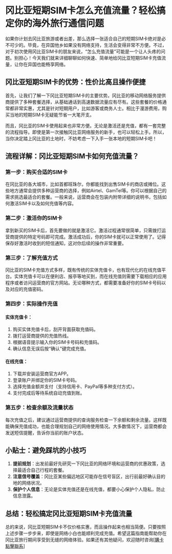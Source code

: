 # 冈比亚短期SIM卡怎么充值流量？轻松搞定你的海外旅行通信问题

如果你计划去冈比亚旅游或者出差，那么选择一张适合自己的短期SIM卡绝对是必不可少的。毕竟，在异国他乡如果没有网络支持，生活会变得非常不方便。不过，对于初次使用冈比亚SIM卡的朋友来说，“怎么充值流量”可能是一个让人头疼的问题。别担心！今天我们就来详细聊聊如何快速、简单地给冈比亚短期SIM卡充值流量，让你在异国也能畅享网络。

## 冈比亚短期SIM卡的优势：性价比高且操作便捷

首先，让我们了解一下冈比亚短期SIM卡的主要优势。冈比亚的移动网络服务提供商提供了多种套餐选择，从基础通话到高速数据流量应有尽有。这些套餐的价格通常都非常实惠，尤其是针对短期用户，比如游客或商务人士。相比于漫游费用，购买当地的短期SIM卡无疑能节省一大笔开支。

而且，冈比亚的SIM卡使用起来也非常方便。无论是激活还是充值，都有一套完整的流程指导。即使是第一次接触冈比亚网络服务的新手，也可以轻松上手。所以，当你决定踏上冈比亚的土地时，不妨考虑一下入手一张本地的短期SIM卡吧！

## 流程详解：冈比亚短期SIM卡如何充值流量？

### 第一步：购买合适的SIM卡

在冈比亚的各大城市，比如首都班珠尔，你都能找到出售SIM卡的商店或摊位。这些地方通常会提供多种运营商的选择，例如Airtel、GamTel等。你可以根据自己的需求挑选最适合的套餐。一般来说，运营商会在包装内附带详细的说明书，包括如何激活SIM卡以及如何充值等内容。

### 第二步：激活你的SIM卡

拿到新买的SIM卡后，首先要做的就是激活它。激活过程通常很简单，只需拨打运营商提供的特定号码即可完成。激活成功后，你的SIM卡就可以正常使用了。记得保存好激活时收到的短信通知，这对你后续的操作非常重要。

### 第三步：了解充值方式

冈比亚的SIM卡充值方式多样，既有传统的实体充值卡，也有现代化的在线充值平台。实体充值卡可以在便利店、报亭等地买到，而在线充值则需要下载相应的应用程序或者访问运营商的官方网站。无论哪种方式，都需要准备好你的SIM卡号码以及对应的充值密码。

### 第四步：实际操作充值

#### 实体充值卡：
1. 购买实体充值卡后，刮开背面获取充值码。
2. 拨打运营商提供的充值热线。
3. 根据语音提示输入你的SIM卡号码和充值码。
4. 确认信息无误后按“确认”键完成充值。

#### 在线充值：
1. 下载并安装运营商官方APP。
2. 登录账户并绑定你的SIM卡号码。
3. 选择充值金额并支付（支持信用卡、PayPal等多种支付方式）。
4. 支付完成后等待系统自动充值到账。

### 第五步：检查余额及流量状态

每次充值之后，建议通过运营商提供的查询服务检查一下余额和剩余流量。这样既能确保充值成功，也能合理规划自己的网络使用情况。大多数情况下，运营商都会发送短信提醒，告诉你当前的账户状态。

## 小贴士：避免踩坑的小技巧

1. **提前规划**：出发前最好先研究一下冈比亚的网络环境和运营商的优惠政策，选择最适合自己行程的套餐。
2. **注意信号覆盖**：冈比亚某些偏远地区可能存在信号盲区，出行前最好确认目的地的网络状况。
3. **保护个人信息**：无论是实体充值还是在线充值，都要小心保护个人隐私，防止信息泄露。

## 总结：轻松搞定冈比亚短期SIM卡充值流量

总的来说，冈比亚短期SIM卡不仅价格实惠，而且操作起来也相当简便。只要按照上述步骤一步步来，即使是网络小白也能顺利完成充值。希望这篇指南能帮助你在冈比亚旅行期间享受到无缝的网络体验。如果还有其他疑问，欢迎随时咨询[[購卡點擊聯系](https://t.me/s/esim1088)]